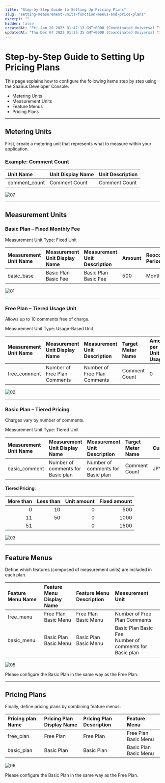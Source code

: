 ```yaml
---
title: "Step-by-Step Guide to Setting Up Pricing Plans"
slug: "setting-measurement-units-function-menus-and-price-plans"
excerpt: ""
hidden: false
createdAt: "Fri Jan 20 2023 01:47:13 GMT+0000 (Coordinated Universal Time)"
updatedAt: "Thu Dec 07 2023 01:25:35 GMT+0000 (Coordinated Universal Time)"
---
```


# Step-by-Step Guide to Setting Up Pricing Plans

This page explains how to configure the following items step by step using the SaaSus Developer Console:

- Metering Units
- Measurement Units
- Feature Menus
- Pricing Plans

---

## Metering Units

First, create a metering unit that represents what to measure within your application.

### Example: Comment Count

| Unit Name    | Unit Display Name   | Unit Description |
|:-----------|:-------------|:-----------------|
| comment_count | Comment Count | Comment Count    |


![07](/img/tutorial/manage-rate-plans/setting-measurement-units-function-menus-and-price-plans/setting-measurement-units-function-menus-and-price-plans-07.png)

---

## Measurement Units

### Basic Plan – Fixed Monthly Fee

Measurement Unit Type: Fixed Unit

| Measurement Unit Name | Measurement Unit Display Name | Measurement Unit Description | Amount | Reoccurance Period | Currency |
| :-------------------- | :---------------------------- | :--------------------------- | :----- | :----------------- | :------- |
| basic_base            | Basic Plan Basic Fee          | Basic Plan Basic Fee         | 500    | Month              | JPY      |

![01](/img/tutorial/manage-rate-plans/setting-measurement-units-function-menus-and-price-plans/setting-measurement-units-function-menus-and-price-plans-01.png)

---

### Free Plan – Tiered Usage Unit

Allows up to 10 comments free of charge.

Measurement Unit Type: Usage-Based Unit

| Measurement Unit Name | Measurement Unit Display Name | Measurement Unit Description | Target Meter Name | Amount per Unit Usage | Limit | Currency |
| :-------------------- | :---------------------------- | :--------------------------- | :---------------- | :-------------------- | :---- | :------- |
| free_comment          | Number of Free Plan Comments  | Number of Free Plan Comments | Comment Count     | 0                     | 10    | JPY      |

![02](/img/tutorial/manage-rate-plans/setting-measurement-units-function-menus-and-price-plans/setting-measurement-units-function-menus-and-price-plans-02.png)

---

### Basic Plan – Tiered Pricing

Charges vary by number of comments.

Measurement Unit Type: Tiered Unit

| Measurement Unit Name | Measurement Unit Display Name     | Measurement Unit Description      | Target Meter Name | Currency | Range           | Upper Limit |
| :-------------------- | :-------------------------------- | :-------------------------------- | :---------------- | :------- | :-------------- | ----------: |
| basic_comment         | Number of comments for Basic plan | Number of comments for Basic plan | Comment Count     | JPY      | See table below |         100 |


#### Tiered Pricing:

| More than | Less than | Unit amount | Fixed amount |
| --------: | --------: | ----------: | -----------: |
|         0 |        10 |           0 |          500 |
|        11 |        50 |           0 |         1000 |
|        51 |           |           0 |         1500 |

![03](/img/tutorial/manage-rate-plans/setting-measurement-units-function-menus-and-price-plans/setting-measurement-units-function-menus-and-price-plans-03.png)

---

## Feature Menus

Define which features (composed of measurement units) are included in each plan.

| Feature Menu Name | Feature Menu Display Name  | Feature Menu Description   | Measurement Unit                                                               |
| :---------------- | :------------------------- | :------------------------- | :----------------------------------------------------------------------------- |
| free_menu         | Free Plan Basic Menu       | Free Plan Basic Menu       | Number of Free Plan Comments                                                   |
| basic_menu        | Basic Plan Basic Menu      | Basic Plan Basic Menu      | Basic Plan Basic Fee<br/>Number of comments for Basic plan                     |

![05](/img/tutorial/manage-rate-plans/setting-measurement-units-function-menus-and-price-plans/setting-measurement-units-function-menus-and-price-plans-05.png)

Please configure the Basic Plan in the same way as the Free Plan.

---

## Pricing Plans

Finally, define pricing plans by combining feature menus.

| Pricing plan Name | Pricing Plan Display Name | Pricing Plan Description | Feature Menu               |
| :---------------- | :------------------------ | :----------------------- | :------------------------- |
| free_plan         | Free Plan                 | Free Plan                | Free Plan Basic Menu       |
| basic_plan        | Basic Plan                | Basic Plan               | Basic Plan Basic Menu      |

![06](/img/tutorial/manage-rate-plans/setting-measurement-units-function-menus-and-price-plans/setting-measurement-units-function-menus-and-price-plans-06.png)

Please configure the Basic Plan in the same way as the Free Plan.

